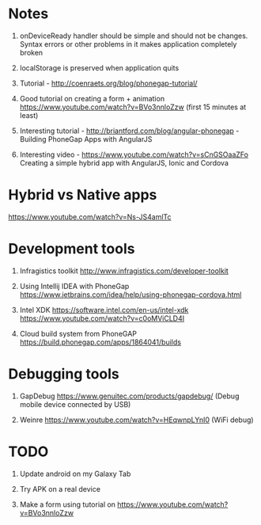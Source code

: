 # Notes

1. onDeviceReady handler should be simple and should not be changes. Syntax errors or other problems 
in it makes application completely broken

2. localStorage is preserved when application quits
 
3. Tutorial - http://coenraets.org/blog/phonegap-tutorial/

4. Good tutorial on creating a form + animation https://www.youtube.com/watch?v=BVo3nnloZzw (first 15 minutes at least)

5. Interesting tutorial - http://briantford.com/blog/angular-phonegap - Building PhoneGap Apps with AngularJS

6. Interesting video - https://www.youtube.com/watch?v=sCnGSOaaZFo Creating a simple hybrid app with AngularJS, Ionic and Cordova

# Hybrid vs Native apps
 
 https://www.youtube.com/watch?v=Ns-JS4amlTc
 
# Development tools

1. Infragistics toolkit http://www.infragistics.com/developer-toolkit

2. Using Intellij IDEA with PhoneGap https://www.jetbrains.com/idea/help/using-phonegap-cordova.html

3. Intel XDK https://software.intel.com/en-us/intel-xdk https://www.youtube.com/watch?v=c0oMViCLD4I 
 
4. Cloud build system from PhoneGAP https://build.phonegap.com/apps/1864041/builds
 
# Debugging tools

1. GapDebug https://www.genuitec.com/products/gapdebug/ (Debug mobile device connected by USB)

2. Weinre https://www.youtube.com/watch?v=HEqwnpLYnI0 (WiFi debug)
 
 
# TODO

1. Update android on my Galaxy Tab

2. Try APK on a real device

3. Make a form using tutorial on https://www.youtube.com/watch?v=BVo3nnloZzw 